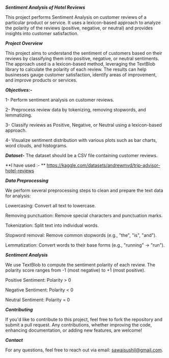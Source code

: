 ***Sentiment Analysis of Hotel Reviews***

This project performs Sentiment Analysis on customer reviews of a particular product or service. It uses a lexicon-based approach to analyze the polarity of the reviews (positive, negative, or neutral) and provides insights into customer satisfaction.

***Project Overview***

This project aims to understand the sentiment of customers based on their reviews by classifying them into positive, negative, or neutral sentiments. The approach used is a lexicon-based method, leveraging the TextBlob library to calculate the polarity of each review. The results can help businesses gauge customer satisfaction, identify areas of improvement, and improve products or services.

***Objectives:-***

1- Perform sentiment analysis on customer reviews.

2- Preprocess review data by tokenizing, removing stopwords, and lemmatizing.

3- Classify reviews as Positive, Negative, or Neutral using a lexicon-based approach.

4- Visualize sentiment distribution with various plots such as bar charts, word clouds, and histograms.

***Dataset-***
The dataset should be a CSV file containing customer reviews.

**I have used :- **
https://kaggle.com/datasets/andrewmvd/trip-advisor-hotel-reviews


***Data Preprocessing***

We perform several preprocessing steps to clean and prepare the text data for analysis:

Lowercasing: Convert all text to lowercase.

Removing punctuation: Remove special characters and punctuation marks.

Tokenization: Split text into individual words.

Stopword removal: Remove common stopwords (e.g., "the", "is", "and").

Lemmatization: Convert words to their base forms (e.g., "running" → "run").


***Sentiment Analysis***

We use TextBlob to compute the sentiment polarity of each review. The polarity score ranges from -1 (most negative) to +1 (most positive).

Positive Sentiment: Polarity > 0

Negative Sentiment: Polarity < 0

Neutral Sentiment: Polarity = 0

***Contributing***

If you'd like to contribute to this project, feel free to fork the repository and submit a pull request. Any contributions, whether improving the code, enhancing documentation, or adding new features, are welcome!

***Contact***

For any questions, feel free to reach out via email: sawaisushil@gmail.com.

